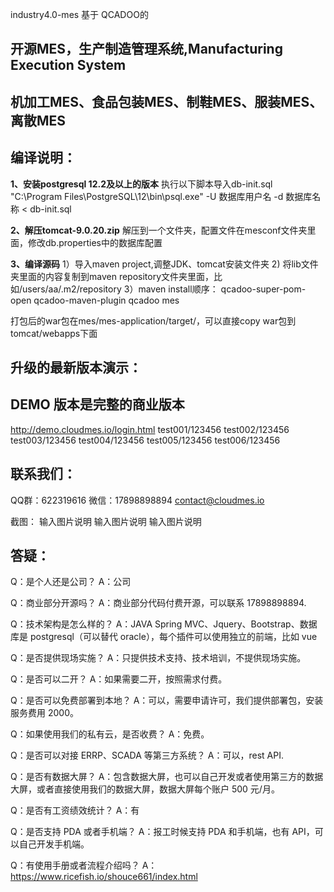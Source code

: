  industry4.0-mes 基于 QCADOO的 
## **开源MES，生产制造管理系统,Manufacturing Execution System**

## **机加工MES、食品包装MES、制鞋MES、服装MES、离散MES**

## **编译说明：**
**1、安装postgresql 12.2及以上的版本**
执行以下脚本导入db-init.sql "C:\Program Files\PostgreSQL\12\bin\psql.exe" -U 数据库用户名 -d 数据库名称 < db-init.sql

**2、解压tomcat-9.0.20.zip**
解压到一个文件夹，配置文件在mesconf文件夹里面，修改db.properties中的数据库配置

**3、编译源码**
1）导入maven project,调整JDK、tomcat安装文件夹
2) 将lib文件夹里面的内容复制到maven repository文件夹里面，比如/users/aa/.m2/repository
3）maven install顺序：
   qcadoo-super-pom-open
   qcadoo-maven-plugin
   qcadoo
   mes

打包后的war包在mes/mes-application/target/，可以直接copy war包到tomcat/webapps下面

## **升级的最新版本演示**：
## DEMO 版本是完整的商业版本
http://demo.cloudmes.io/login.html
test001/123456
test002/123456
test003/123456
test004/123456
test005/123456
test006/123456

## **联系我们：**
QQ群：622319616
微信：17898898894
contact@cloudmes.io

截图：
输入图片说明 输入图片说明 输入图片说明

## **答疑：**
Q：是个人还是公司？ A：公司

Q：商业部分开源吗？ A：商业部分代码付费开源，可以联系 17898898894.

Q：技术架构是怎么样的？ A：JAVA Spring MVC、Jquery、Bootstrap、数据库是 postgresql（可以替代 oracle），每个插件可以使用独立的前端，比如 vue

Q：是否提供现场实施？ A：只提供技术支持、技术培训，不提供现场实施。

Q：是否可以二开？ A：如果需要二开，按照需求付费。

Q：是否可以免费部署到本地？ A：可以，需要申请许可，我们提供部署包，安装服务费用 2000。

Q：如果使用我们的私有云，是否收费？ A：免费。

Q：是否可以对接 ERRP、SCADA 等第三方系统？ A：可以，rest API.

Q：是否有数据大屏？ A：包含数据大屏，也可以自己开发或者使用第三方的数据大屏，或者直接使用我们的数据大屏，数据大屏每个账户 500 元/月。

Q：是否有工资绩效统计？ A：有

Q：是否支持 PDA 或者手机端？ A：报工时候支持 PDA 和手机端，也有 API，可以自己开发手机端。

Q：有使用手册或者流程介绍吗？ A：https://www.ricefish.io/shouce661/index.html